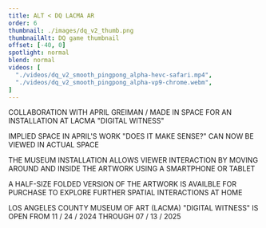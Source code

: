 ```yaml
---
title: ALT < DQ LACMA AR
order: 6
thumbnail: ./images/dq_v2_thumb.png
thumbnailAlt: DQ game thumbnail
offset: [-40, 0]
spotlight: normal
blend: normal
videos: [
  "./videos/dq_v2_smooth_pingpong_alpha-hevc-safari.mp4",
  "./videos/dq_v2_smooth_pingpong_alpha-vp9-chrome.webm",
]
---
```


COLLABORATION WITH APRIL GREIMAN / MADE IN SPACE FOR AN INSTALLATION AT LACMA "DIGITAL WITNESS" 

IMPLIED SPACE IN APRIL'S WORK "DOES IT MAKE SENSE?" CAN NOW BE VIEWED IN ACTUAL SPACE

THE MUSEUM INSTALLATION ALLOWS VIEWER INTERACTION BY MOVING AROUND AND INSIDE THE ARTWORK USING A SMARTPHONE OR TABLET

A HALF-SIZE FOLDED VERSION OF THE ARTWORK IS AVAILBLE FOR PURCHASE TO EXPLORE FURTHER SPATIAL INTERACTIONS AT HOME

LOS ANGELES COUNTY MUSEUM OF ART (LACMA) "DIGITAL WITNESS" IS OPEN FROM 11 / 24 / 2024  THROUGH 07 / 13 / 2025
